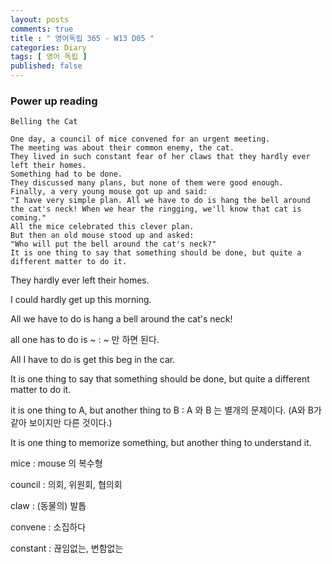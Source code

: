 ```yaml
---
layout: posts
comments: true
title : " 영어독립 365 - W13 D05 "
categories: Diary
tags: [ 영어 독립 ]
published: false
---
```


### Power up reading

```text
Belling the Cat

One day, a council of mice convened for an urgent meeting.
The meeting was about their common enemy, the cat.
They lived in such constant fear of her claws that they hardly ever left their homes.
Something had to be done.
They discussed many plans, but none of them were good enough.
Finally, a very young mouse got up and said:
"I have very simple plan. All we have to do is hang the bell around the cat's neck! When we hear the ringging, we'll know that cat is coming."
All the mice celebrated this clever plan.
But then an old mouse stood up and asked:
"Who will put the bell around the cat's neck?"
It is one thing to say that something should be done, but quite a different matter to do it.
```

They hardly ever left their homes.

I could hardly get up this morning.

All we have to do is hang a bell around the cat's neck!

all one has to do is ~
 : ~ 만 하면 된다.

All I have to do is get this beg in the car.

It is one thing to say that something should be done, but quite a different matter to do it.

it is one thing to A, but another thing to B
 : A 와 B 는 별개의 문제이다. (A와 B가 같아 보이지만 다른 것이다.)

It is one thing to memorize something, but another thing to understand it.

mice
 : mouse 의 복수형

council
 : 의회, 위원회, 협의회

claw
 : (동물의) 발톱

convene
 : 소집하다

constant
 : 끊임없는, 변함없는
